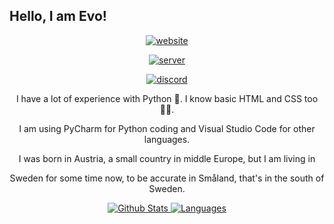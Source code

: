## Hello, I am Evo!
<p align="center"> <a href="http://evocodes.xyz/"><img src="https://img.shields.io/badge/Evo's%20World-My%20Website-brightgreen" alt="website"/></a> </p>
<p align="center"> <a href="https://discord.gg/SfDdjz83NC"><img src="https://img.shields.io/badge/Flux-My%20Discord-blue" alt="server"/></a> </p>
<p align="center"> <a href="https://discord.gg/SfDdjz83NC"><img src="https://discord.c99.nl/widget/theme-2/895909117833654272.png" alt="discord"/></a> </p>

<p align="center"> I have a lot of experience with Python 🐍. I know basic HTML and CSS too 👨‍💻. </p>
<p align="center"> I am using PyCharm for Python coding and Visual Studio Code for other languages. </p>
<p align="center"> I was born in Austria, a small country in middle Europe, but I am living in </p>
<p align="center"> Sweden for some time now, to be accurate in Småland, that's in the south of Sweden. </p>
<p align="center">
<a href="https://github.com/evo0616lution">
         <img alt="Github Stats" src="https://github-readme-stats.vercel.app/api?username=evo0616lution&show_icons=true&theme=midnight-purple&count_private=true)">
         <img alt="Languages" src="https://github-readme-stats.vercel.app/api/top-langs?username=evo0616lution&langs_count=10&show_icons=true&layout=compact&bg_color=1f1d2e&text_color=FAF4ED&icon_color=C3A6E6&title_color=9CCFD8">
         </a>
</p>

